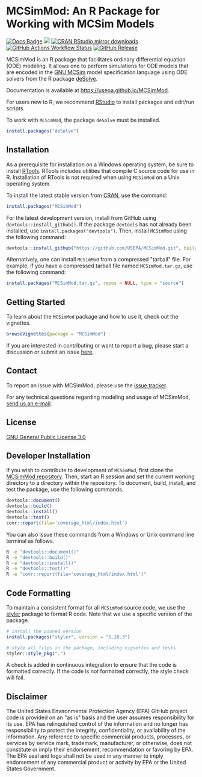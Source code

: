 # MCSimMod: An R Package for Working with MCSim Models


[![Docs Badge](https://img.shields.io/badge/Documentation-online-brightgreen)](https://usepa.github.io/MCSimMod)
[![](https://www.r-pkg.org/badges/version/MCSimMod)](https://cran.r-project.org/web/packages/MCSimMod/)
[![CRAN RStudio mirror downloads](https://cranlogs.r-pkg.org/badges/MCSimMod)](https://cran.r-project.org/web/packages/MCSimMod/)
[![GitHub Actions Workflow Status](https://img.shields.io/github/actions/workflow/status/USEPA/MCSimMod/main.yml)](https://github.com/USEPA/MCSimMod/actions?query=branch%3Amain)
[![GitHub Release](https://img.shields.io/github/v/release/USEPA/MCSimMod)](https://github.com/USEPA/MCSimMod/releases)

MCSimMod is an R package that facilitates ordinary differential equation (ODE) modeling. It allows one to perform simulations for ODE models that are encoded in the [GNU MCSim](https://www.gnu.org/software/mcsim/) model specification language using ODE solvers from the R package [deSolve](https://cran.r-project.org/web/packages/deSolve/index.html).

Documentation is available at https://usepa.github.io/MCSimMod.

For users new to R, we recommend [RStudio](https://posit.co/download/rstudio-desktop/) to install packages and edit/run scripts.

To work with `MCSimMod`, the package `deSolve` must be installed.
```R
install.packages("deSolve")
```

## Installation

As a prerequisite for installation on a Windows operating system, be sure to install [RTools](https://cran.r-project.org/bin/windows/Rtools/). RTools includes utilities that compile C source code for use in R. Installation of RTools is not required when using `MCSimMod` on a Unix operating system.

To install the latest stable version from [CRAN](https://cran.r-project.org/web/packages/MCSimMod/), use the command:

```R
install.packages("MCSimMod")
```

For the latest development version, install from GitHub using `devtools::install_github()`. If the package `devtools` has not already been installed, use `install.packages("devtools")`. Then, install `MCSimMod` using the following command:
```R
devtools::install_github("https://github.com/USEPA/MCSimMod.git", build_vignettes = TRUE)
```

Alternatively, one can install `MCSimMod` from a compressed "tarball" file. For example, if you have a compressed tarball file named `MCSimMod.tar.gz`, use the following command:

```R
install.packages("MCSimMod.tar.gz", repos = NULL, type = "source")
```

## Getting Started
To learn about the `MCSimMod` package and how to use it, check out the vignettes.
```R
browseVignettes(package = "MCSimMod")
```

If you are interested in contributing or want to report a bug, please start a discussion or submit an issue [here](https://github.com/USEPA/MCSimMod.git).

## Contact
To report an issue with MCSimMod, please use the [issue tracker](https://github.com/USEPA/MCSimMod/issues).

For any technical questions regarding modeling and usage of MCSimMod, [send us an e-mail](mailto:some.one@epa.gov).

## License
[GNU General Public License 3.0](https://github.com/USEPA/MCSimMod/blob/main/LICENSE)

## Developer Installation

If you wish to contribute to development of `MCSimMod`, first clone the [MCSimMod repository](https://github.com/USEPA/MCSimMod.git). Then, start an R session and set the current working directory to a directory within the repository. To document, build, install, and test the package, use the following commands.
```R
devtools::document()
devtools::build()
devtools::install()
devtools::test()
covr::report(file='coverage_html/index.html')
```

You can also issue these commands from a Windows or Unix command line terminal as follows.
```bash
R -e "devtools::document()"
R -e "devtools::build()"
R -e "devtools::install()"
R -e "devtools::test()"
R -e "covr::report(file='coverage_html/index.html')"
```

## Code Formatting
To maintain a consistent format for all `MCSimMod` source code, we use the [styler](https://styler.r-lib.org/) package to format R code. Note that we use a specific version of the package.
```R
# install the pinned version
install.packages("styler", version = "1.10.3")

# style all files in the package, including vignettes and tests
styler::style_pkg(".")
```

A check is added in continuous integration to ensure that the code is formatted correctly. If the code is not formatted correctly, the style check will fail.


## Disclaimer

The United States Environmental Protection Agency (EPA) GitHub project code is provided on an "as is" basis and the user assumes responsibility for its use.  EPA has relinquished control of the information and no longer has responsibility to protect the integrity, confidentiality, or availability of the information.  Any reference to specific commercial products, processes, or services by service mark, trademark, manufacturer, or otherwise, does not constitute or imply their endorsement, recommendation or favoring by EPA.  The EPA seal and logo shall not be used in any manner to imply endorsement of any commercial product or activity by EPA or the United States Government.
